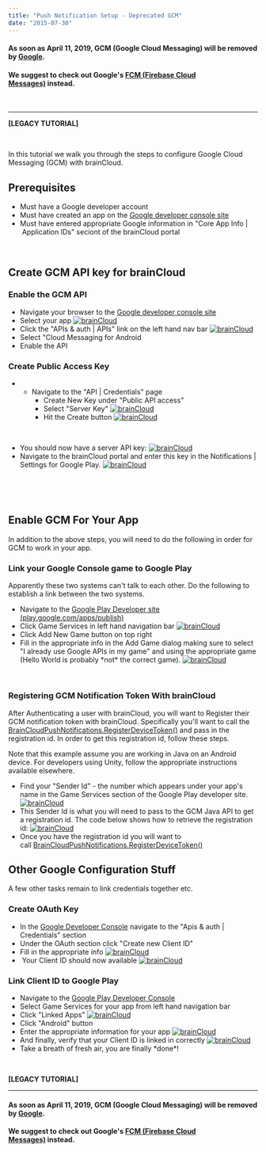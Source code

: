 ```yaml
---
title: "Push Notification Setup - Deprecated GCM"
date: "2015-07-30"
---
```


#### As soon as **April 11, 2019**, GCM (Google Cloud Messaging) will be removed by [Google](https://developers.google.com/cloud-messaging/).

#### We suggest to check out Google's [FCM (Firebase Cloud Messages)](/apidocs/portal-usage/push-notification-setup-firebase/) instead.

 

* * *

**\[LEGACY TUTORIAL\]**

 

In this tutorial we walk you through the steps to configure Google Cloud Messaging (GCM) with brainCloud.

## Prerequisites

- Must have a Google developer account
- Must have created an app on the [Google developer console site](https://console.developers.google.com/)
- Must have entered appropriate Google information in "Core App Info | Application IDs" seciont of the brainCloud portal

 

## Create GCM API key for brainCloud

### Enable the GCM API

- Navigate your browser to the [Google developer console site](https://console.developers.google.com/)
- Select your app [![brainCloud](images/GooglePlay1.png)](/apidocs/wp-content/uploads/2015/07/GooglePlay1.png)
- Click the "APIs & auth | APIs" link on the left hand nav bar [![brainCloud](images/GooglePlay1-2.png)](/apidocs/wp-content/uploads/2015/07/GooglePlay1-2.png)
- Select "Cloud Messaging for Android
- Enable the API

### Create Public Access Key

- - Navigate to the "API | Credentials" page
    - Create New Key under "Public API access"
    - Select "Server Key" [![brainCloud](images/GooglePlay31.png)](/apidocs/wp-content/uploads/2015/07/GooglePlay31.png)
    - Hit the Create button [![brainCloud](images/GooglePlay32.png)](/apidocs/wp-content/uploads/2015/07/GooglePlay32.png)

 

- You should now have a server API key: [![brainCloud](images/GooglePlay33.png)](/apidocs/wp-content/uploads/2015/07/GooglePlay33.png)
- Navigate to the brainCloud portal and enter this key in the Notifications | Settings for Google Play. [![brainCloud](images/brainCloud_angNotif_1.jpg)](/apidocs/wp-content/uploads/2016/09/brainCloud_angNotif_1.jpg)

 

 

## Enable GCM For Your App

In addition to the above steps, you will need to do the following in order for GCM to work in your app.

### Link your Google Console game to Google Play

Apparently these two systems can't talk to each other. Do the following to establish a link between the two systems.

- Navigate to the [Google Play Developer site (play.google.com/apps/publish)](http://play.google.com/apps/publish)
- Click Game Services in left hand navigation bar [![brainCloud](images/GooglePlay4.png)](/apidocs/wp-content/uploads/2015/07/GooglePlay4.png)
- Click Add New Game button on top right
- Fill in the appropriate info in the Add Game dialog making sure to select "I already use Google APIs in my game" and using the appropriate game (Hello World is probably \*not\* the correct game). [![brainCloud](images/GooglePlay41.png)](/apidocs/wp-content/uploads/2015/07/GooglePlay41.png)

 

### Registering GCM Notification Token With brainCloud

After Authenticating a user with brainCloud, you will want to Register their GCM notification token with brainCloud. Specifically you'll want to call the [BrainCloudPushNotifications.RegisterDeviceToken()](/apidocs/apiref/#capi-push-registerpushnotificationdevicetoken) and pass in the registration id. In order to get this registration id, follow these steps.

Note that this example assume you are working in Java on an Android device. For developers using Unity, follow the appropriate instructions available elsewhere.

- Find your "Sender Id" - the number which appears under your app's name in the Game Services section of the Google Play developer site. [![brainCloud](images/GooglePlay5__1_.png)](/apidocs/wp-content/uploads/2015/07/GooglePlay5__1_.png)
- This Sender Id is what you will need to pass to the GCM Java API to get a registration id. The code below shows how to retrieve the registration id: [![brainCloud](images/GooglePlay511.png)](/apidocs/wp-content/uploads/2015/07/GooglePlay511.png)
- Once you have the registration id you will want to call [BrainCloudPushNotifications.RegisterDeviceToken()](/apidocs/apiref/#capi-push-registerpushnotificationdevicetoken)

## Other Google Configuration Stuff

A few other tasks remain to link credentials together etc.

### Create OAuth Key

- In the [Google Developer Console](https://console.developers.google.com) navigate to the "Apis & auth | Credentials" section
- Under the OAuth section click "Create new Client ID"
- Fill in the appropriate info [![brainCloud](images/GooglePlay6.png)](/apidocs/wp-content/uploads/2015/07/GooglePlay6.png)
-  Your Client ID should now available [![brainCloud](images/GooglePlay62.png)](/apidocs/wp-content/uploads/2015/07/GooglePlay62.png)

### Link Client ID to Google Play

- Navigate to the [Google Play Developer Console](https://play.google.com/apps/publish)
- Select Game Services for your app from left hand navigation bar
- Click "Linked Apps" [![brainCloud](images/GooglePlay7.png)](/apidocs/wp-content/uploads/2015/07/GooglePlay7.png)
- Click "Android" button
- Enter the appropriate information for your app [![brainCloud](images/GooglePlay81.png)](/apidocs/wp-content/uploads/2015/07/GooglePlay81.png)
- And finally, verify that your Client ID is linked in correctly [![brainCloud](images/GooglePlay8.png)](/apidocs/wp-content/uploads/2015/07/GooglePlay8.png)
- Take a breath of fresh air, you are finally \*done\*!

 

**\[LEGACY TUTORIAL\]**

* * *

#### As soon as **April 11, 2019**, GCM (Google Cloud Messaging) will be removed by [Google](https://developers.google.com/cloud-messaging/).

#### We suggest to check out Google's [FCM (Firebase Cloud Messages)](/apidocs/portal-usage/push-notification-setup-firebase/) instead.
